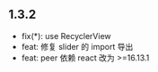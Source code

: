 ## 1.3.2

* fix(*): use RecyclerView
* feat: 修复 slider 的 import 导出
* feat: peer 依赖 react 改为 >=16.13.1